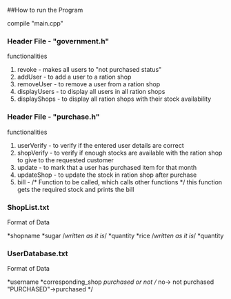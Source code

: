 ##How to run the Program

compile "main.cpp"


### Header File - "government.h"
functionalities
1)  revoke - makes all users to "not purchased status"
2) addUser - to add a user to a ration shop
3) removeUser - to remove a user from a ration shop
4) displayUsers - to display all users in all ration shops
5) displayShops - to display all ration shops with their stock availability

### Header File - "purchase.h"
functionalities
1) userVerify - to verify if the entered user details are correct
2) shopVerify - to verify if enough stocks are available with the ration shop to give to the requested customer
3) update - to mark that a user has purchased item for that month
4) updateShop - to update the stock in ration shop after purchase
5) bill - /* Function to be called, which calls other functions */ this function gets the required stock and prints the bill

### ShopList.txt
Format of Data

*shopname
*sugar /*written as it is*/
*quantity
*rice /*written as it is*/
*quantity

### UserDatabase.txt
Format of Data

*username
*corresponding_shop
*purchased or not /* no-> not purchased "PURCHASED"->purchased */
